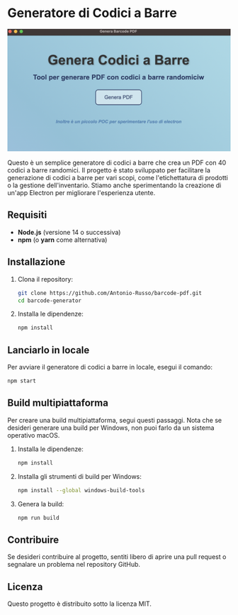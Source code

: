 # Generatore di Codici a Barre

![Logo](screen.jpg)

Questo è un semplice generatore di codici a barre che crea un PDF con 40 codici a barre randomici. Il progetto è stato sviluppato per facilitare la generazione di codici a barre per vari scopi, come l'etichettatura di prodotti o la gestione dell'inventario. Stiamo anche sperimentando la creazione di un'app Electron per migliorare l'esperienza utente.

## Requisiti

- **Node.js** (versione 14 o successiva)
- **npm** (o **yarn** come alternativa)

## Installazione

1. Clona il repository:
    ```bash
    git clone https://github.com/Antonio-Russo/barcode-pdf.git
    cd barcode-generator
    ```

2. Installa le dipendenze:
    ```bash
    npm install
    ```

## Lanciarlo in locale

Per avviare il generatore di codici a barre in locale, esegui il comando:
```bash
npm start
```

## Build multipiattaforma

Per creare una build multipiattaforma, segui questi passaggi. Nota che se desideri generare una build per Windows, non puoi farlo da un sistema operativo macOS.

1. Installa le dipendenze:
    ```bash
    npm install
    ```

2. Installa gli strumenti di build per Windows:
    ```bash
    npm install --global windows-build-tools
    ```

3. Genera la build:
    ```bash
    npm run build
    ```

## Contribuire

Se desideri contribuire al progetto, sentiti libero di aprire una pull request o segnalare un problema nel repository GitHub.

## Licenza

Questo progetto è distribuito sotto la licenza MIT. 



